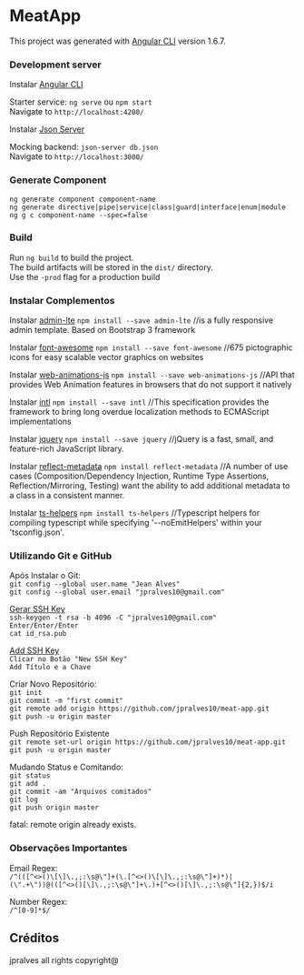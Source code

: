 # MeatApp

This project was generated with [Angular CLI](https://github.com/angular/angular-cli) version 1.6.7.

### Development server

Instalar [Angular CLI](https://cli.angular.io/)

Starter service: `ng serve` ou `npm start` <br/>
Navigate to `http://localhost:4200/`

Instalar [Json Server](https://www.npmjs.com/package/json-server)

Mocking backend: `json-server db.json` <br/>
Navigate to `http://localhost:3000/`

### Generate Component

`ng generate component component-name` <br/>
`ng generate directive|pipe|service|class|guard|interface|enum|module` <br/>
`ng g c component-name --spec=false`

### Build

Run `ng build` to build the project. <br/>
The build artifacts will be stored in the `dist/` directory. <br/>
Use the `-prod` flag for a production build

### Instalar Complementos

Instalar [admin-lte](https://www.npmjs.com/package/admin-lte)
`npm install --save admin-lte` //is a fully responsive admin template. Based on Bootstrap 3 framework

Instalar [font-awesome](https://www.npmjs.com/package/font-awesome)
`npm install --save font-awesome` //675 pictographic icons for easy scalable vector graphics on websites

Instalar [web-animations-js](https://www.npmjs.com/package/web-animations-js)
`npm install --save web-animations-js` //API that provides Web Animation features in browsers that do not support it natively

Instalar [intl](https://www.npmjs.com/package/intl)
`npm install --save intl` //This specification provides the framework to bring long overdue localization methods to ECMAScript implementations

Instalar [jquery](https://www.npmjs.com/package/jquery)
`npm install --save jquery` //jQuery is a fast, small, and feature-rich JavaScript library.

Instalar [reflect-metadata](https://www.npmjs.com/package/reflect-metadata)
`npm install reflect-metadata` //A number of use cases (Composition/Dependency Injection, Runtime Type Assertions, Reflection/Mirroring, Testing) want the ability to add additional metadata to a class in a consistent manner.

Instalar [ts-helpers](https://www.npmjs.com/package/ts-helpers)
`npm install ts-helpers` //Typescript helpers for compiling typescript while specifying '--noEmitHelpers' within your 'tsconfig.json'.

### Utilizando Git e GitHub

Após Instalar o Git: <br/>
`git config --global user.name "Jean Alves"` <br/>
`git config --global user.email "jpralves10@gmail.com"` <br/>

[Gerar SSH Key](https://help.github.com/articles/generating-a-new-ssh-key-and-adding-it-to-the-ssh-agent/) <br/>
`ssh-keygen -t rsa -b 4096 -C "jpralves10@gmail.com"` <br/>
`Enter/Enter/Enter` <br/>
`cat id_rsa.pub`

[Add SSH Key](https://github.com/settings/ssh/new) <br/>
`Clicar no Botão "New SSH Key"` <br/>
`Add Título e a Chave`

Criar Novo Repositório: <br/>
`git init` <br/>
`git commit -m "first commit"` <br/>
`git remote add origin https://github.com/jpralves10/meat-app.git` <br/>
`git push -u origin master`

Push Repositório Existente <br/>
`git remote set-url origin https://github.com/jpralves10/meat-app.git` <br/>
`git push -u origin master`

Mudando Status e Comitando: <br/>
`git status` <br/>
`git add .` <br/>
`git commit -am "Arquivos comitados"` <br/>
`git log` <br/>
`git push origin master`

fatal: remote origin already exists.

### Observações Importantes

Email Regex: <br/>
`/^(([^<>()\[\]\.,;:\s@\"]+(\.[^<>()\[\]\.,;:\s@\"]+)*)|(\".+\"))@(([^<>()[\]\.,;:\s@\"]+\.)+[^<>()[\]\.,;:\s@\"]{2,})$/i`

Number Regex: <br/>
`/^[0-9]*$/`

## Créditos

jpralves all rights copyright@
